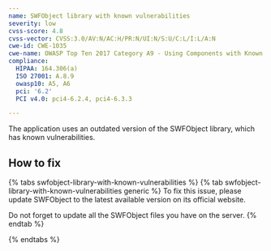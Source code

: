 ```yaml
---
name: SWFObject library with known vulnerabilities
severity: low
cvss-score: 4.8
cvss-vector: CVSS:3.0/AV:N/AC:H/PR:N/UI:N/S:U/C:L/I:L/A:N
cwe-id: CWE-1035
cwe-name: OWASP Top Ten 2017 Category A9 - Using Components with Known Vulnerabilities
compliance:
  HIPAA: 164.306(a)
  ISO 27001: A.8.9
  owasp10: A5, A6
  pci: '6.2'
  PCI v4.0: pci4-6.2.4, pci4-6.3.3

---            
```


The application uses an outdated version of the SWFObject library, which has known vulnerabilities.

## How to fix

{% tabs swfobject-library-with-known-vulnerabilities %}
{% tab swfobject-library-with-known-vulnerabilities generic %}
To fix this issue, please update SWFObject to the latest available version on its official website.

Do not forget to update all the SWFObject files you have on the server.
{% endtab %}

{% endtabs %}

